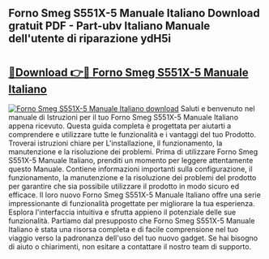 ## Forno Smeg S551X-5 Manuale Italiano Download gratuit PDF - Part-ubv Italiano Manuale dell'utente di riparazione ydH5i

# <h2><a href="http://dfdsk30.blite.top/?on=Forno+Smeg+S551X-5+Manuale+Italiano">🔗Download 👉🔴 Forno Smeg S551X-5 Manuale Italiano</a></h2>

[![Forno Smeg S551X-5 Manuale Italiano download](https://i.imgur.com/lujVjoI.png)](http://dfdsk30.blite.top/?on=Forno+Smeg+S551X-5+Manuale+Italiano)
Saluti e benvenuto nel manuale di Istruzioni per il tuo Forno Smeg S551X-5 Manuale Italiano appena ricevuto. Questa guida completa è progettata per aiutarti a comprendere e utilizzare tutte le funzionalità e i vantaggi del tuo Prodotto. Troverai istruzioni chiare per L'installazione, il funzionamento, la manutenzione e la risoluzione dei problemi. Prima di utilizzare Forno Smeg S551X-5 Manuale Italiano, prenditi un momento per leggere attentamente questo Manuale. Contiene informazioni importanti sulla configurazione, il funzionamento, la manutenzione e la risoluzione dei problemi del prodotto per garantire che sia possibile utilizzare il prodotto in modo sicuro ed efficace. Il loro nuovo Forno Smeg S551X-5 Manuale Italiano offre una serie impressionante di funzionalità progettate per migliorare la tua esperienza. Esplora l'interfaccia intuitiva e sfrutta appieno il potenziale delle sue funzionalità. Partiamo dal presupposto che Forno Smeg S551X-5 Manuale Italiano è stata una risorsa completa e di facile comprensione nel tuo viaggio verso la padronanza dell'uso del tuo nuovo gadget. Se hai bisogno di aiuto o chiarimenti, non esitare a contattare il nostro team di supporto.
